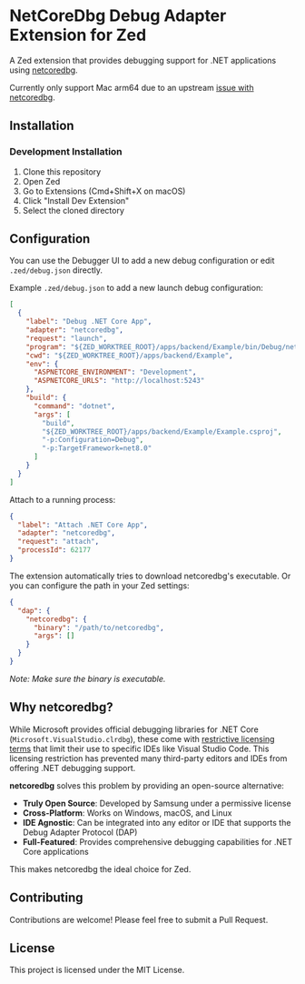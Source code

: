 # NetCoreDbg Debug Adapter Extension for Zed

A Zed extension that provides debugging support for .NET applications using [netcoredbg](https://github.com/Samsung/netcoredbg).

Currently only support Mac arm64 due to an upstream [issue with netcoredbg](https://github.com/Samsung/netcoredbg/issues/197).

## Installation

### Development Installation

1. Clone this repository
2. Open Zed
3. Go to Extensions (Cmd+Shift+X on macOS)
4. Click "Install Dev Extension"
5. Select the cloned directory

## Configuration

You can use the Debugger UI to add a new debug configuration or edit `.zed/debug.json` directly.

Example `.zed/debug.json` to add a new launch debug configuration:

```json
[
  {
    "label": "Debug .NET Core App",
    "adapter": "netcoredbg",
    "request": "launch",
    "program": "${ZED_WORKTREE_ROOT}/apps/backend/Example/bin/Debug/net8.0/Example.dll",
    "cwd": "${ZED_WORKTREE_ROOT}/apps/backend/Example",
    "env": {
      "ASPNETCORE_ENVIRONMENT": "Development",
      "ASPNETCORE_URLS": "http://localhost:5243"
    },
    "build": {
      "command": "dotnet",
      "args": [
        "build",
        "${ZED_WORKTREE_ROOT}/apps/backend/Example/Example.csproj",
        "-p:Configuration=Debug",
        "-p:TargetFramework=net8.0"
      ]
    }
  }
]
```

Attach to a running process:

```json
{
  "label": "Attach .NET Core App",
  "adapter": "netcoredbg",
  "request": "attach",
  "processId": 62177
}
```

The extension automatically tries to download netcoredbg's executable. Or you can configure the path in your Zed settings:

```json
{
  "dap": {
    "netcoredbg": {
      "binary": "/path/to/netcoredbg",
      "args": []
    }
  }
}
```

_Note: Make sure the binary is executable._

## Why netcoredbg?

While Microsoft provides official debugging libraries for .NET Core (`Microsoft.VisualStudio.clrdbg`), these come with [restrictive licensing terms](https://github.com/dotnet/core/issues/505) that limit their use to specific IDEs like Visual Studio Code. This licensing restriction has prevented many third-party editors and IDEs from offering .NET debugging support.

**netcoredbg** solves this problem by providing an open-source alternative:

- **Truly Open Source**: Developed by Samsung under a permissive license
- **Cross-Platform**: Works on Windows, macOS, and Linux
- **IDE Agnostic**: Can be integrated into any editor or IDE that supports the Debug Adapter Protocol (DAP)
- **Full-Featured**: Provides comprehensive debugging capabilities for .NET Core applications

This makes netcoredbg the ideal choice for Zed.

## Contributing

Contributions are welcome! Please feel free to submit a Pull Request.

## License

This project is licensed under the MIT License.
